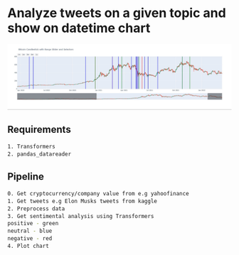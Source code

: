 # Analyze tweets on a given topic and show on datetime chart

![This is an image](example.jpg)

## Requirements
```bash
1. Transformers
2. pandas_datareader
```

## Pipeline
```bash
0. Get cryptocurrency/company value from e.g yahoofinance
1. Get tweets e.g Elon Musks tweets from kaggle
2. Preprocess data
3. Get sentimental analysis using Transformers
positive - green
neutral - blue
negative - red
4. Plot chart
```
